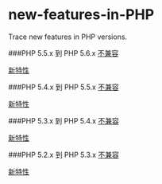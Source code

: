 new-features-in-PHP
===================

Trace new features in PHP versions.


###PHP 5.5.x 到 PHP 5.6.x
[不兼容](php-5.6/incompatible)

[新特性](php-5.6/new-features)


###PHP 5.4.x 到 PHP 5.5.x
[不兼容](php-5.5/incompatible)

[新特性](php-5.5/new-features)


###PHP 5.3.x 到 PHP 5.4.x
[不兼容](php-5.4/incompatible)

[新特性](php-5.4/new-features)


###PHP 5.2.x 到 PHP 5.3.x
[不兼容](php-5.3/incompatible)

[新特性](php-5.3/new-features)

